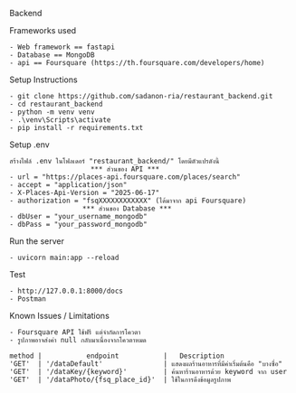 Backend

Frameworks used

    - Web framework == fastapi
    - Database == MongoDB
    - api == Foursquare (https://th.foursquare.com/developers/home)

Setup Instructions

    - git clone https://github.com/sadanon-ria/restaurant_backend.git
    - cd restaurant_backend
    - python -m venv venv
    - .\venv\Scripts\activate
    - pip install -r requirements.txt

Setup .env

    สร้างไฟล์ .env ในโฟลเดอร์ "restaurant_backend/" โดยมีตัวแปรดังนี้
                        *** ส่วนของ API ***
    - url = "https://places-api.foursquare.com/places/search"
    - accept = "application/json"
    - X-Places-Api-Version = "2025-06-17"
    - authorization = "fsqXXXXXXXXXXXX" (ได้มาจาก api Foursquare)
                      *** ส่วนของ Database ***
    - dbUser = "your_username_mongodb"
    - dbPass = "your_password_mongodb"

Run the server

    - uvicorn main:app --reload

Test

    - http://127.0.0.1:8000/docs
    - Postman

Known Issues / Limitations

    - Foursquare API ใช้ฟรี แต่จำกัดการโควตา
    - รูปภาพอาจส่งค่า null กลับมาเนื่องจากโควตาหมด
    
    method |           endpoint           |   Description 
    'GET'  | '/dataDefault'               | แสดงผลร้านอาหารที่มีค่าเริ่มต้นคือ "บางซื่อ" 
    'GET'  | '/dataKey/{keyword}'         | ค้นหาร้านอาหารด้วย keyword จาก user 
    'GET'  | '/dataPhoto/{fsq_place_id}'  | ใช้ในการดึงข้อมูลรูปภาพ 
 
  
